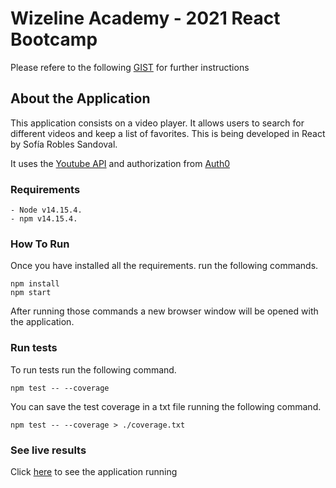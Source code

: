 # Wizeline Academy - 2021 React Bootcamp

Please refere to the following [GIST](https://gist.github.com/erickwize/d7311bfc972080c162c43cbb7dc80587) for further instructions


## About the Application

This application consists on a video player. It allows users to search for different videos and keep a list of favorites. 
This is being developed in React by Sofía Robles Sandoval.

It uses the [Youtube API](https://developers.google.com/youtube/v3/getting-started) and authorization from [Auth0](https://auth0.com/docs/)

### Requirements
    - Node v14.15.4.
    - npm v14.15.4.

### How To Run
Once you have installed all the requirements. run the following commands.
    
    npm install
    npm start

After running those commands a new browser window will be opened with the application. 

### Run tests
To run tests run the following command.

    npm test -- --coverage

You can save the test coverage in a txt file running the following command.

    npm test -- --coverage > ./coverage.txt

### See live results
Click [here](https://sofirob23-mini-challenge-5.netlify.app/) to see the application running